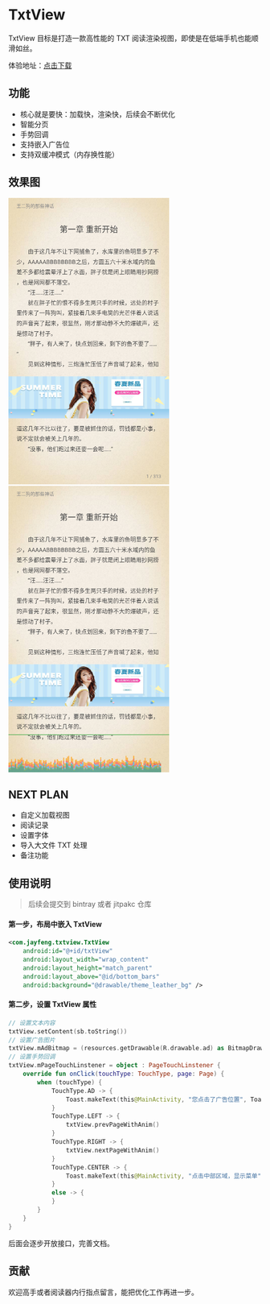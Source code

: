 # TxtView

TxtView 目标是打造一款高性能的 TXT 阅读渲染视图，即使是在低端手机也能顺滑如丝。

体验地址：[点击下载](release/)


## 功能

- 核心就是要快：加载快，渲染快，后续会不断优化
- 智能分页
- 手势回调
- 支持嵌入广告位
- 支持双缓冲模式（内存换性能）

## 效果图

![Screenshot](art/screen-normal.png)
![Screenshot](art/screen-gpu.png)


## NEXT PLAN

- 自定义加载视图
- 阅读记录
- 设置字体
- 导入大文件 TXT 处理
- 备注功能

## 使用说明

> 后续会提交到 bintray 或者 jitpakc 仓库

#### 第一步，布局中嵌入 TxtView

```xml
<com.jayfeng.txtview.TxtView
    android:id="@+id/txtView"
    android:layout_width="wrap_content"
    android:layout_height="match_parent"
    android:layout_above="@id/bottom_bars"
    android:background="@drawable/theme_leather_bg" />
```

#### 第二步，设置 TxtView 属性

```kotlin
// 设置文本内容
txtView.setContent(sb.toString())
// 设置广告图片
txtView.mAdBitmap = (resources.getDrawable(R.drawable.ad) as BitmapDrawable).bitmap
// 设置手势回调
txtView.mPageTouchLinstener = object : PageTouchLinstener {
    override fun onClick(touchType: TouchType, page: Page) {
        when (touchType) {
            TouchType.AD -> {
                Toast.makeText(this@MainActivity, "您点击了广告位置", Toast.LENGTH_SHORT).show()
            }
            TouchType.LEFT -> {
                txtView.prevPageWithAnim()
            }
            TouchType.RIGHT -> {
                txtView.nextPageWithAnim()
            }
            TouchType.CENTER -> {
                Toast.makeText(this@MainActivity, "点击中部区域，显示菜单", Toast.LENGTH_SHORT).show()
            }
            else -> {
            }
        }
    }
}
```

后面会逐步开放接口，完善文档。

## 贡献

欢迎高手或者阅读器内行指点留言，能把优化工作再进一步。
